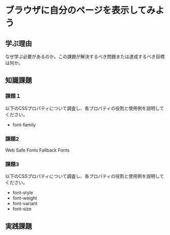 # ブラウザに自分のページを表示してみよう

## 学ぶ理由

なぜ学ぶ必要があるのか。この課題が解決するべき問題または達成するべき目標は何か。

## 知識課題

### 課題１

以下のCSSプロパティについて調査し、各プロパティの役割と使用例を説明してください。

- font-family

### 課題2

Web Safe Fonts
Fallback Fonts

### 課題3

以下のCSSプロパティについて調査し、各プロパティの役割と使用例を説明してください。

- font-style
- font-weight
- font-variant
- font-size

## 実践課題
